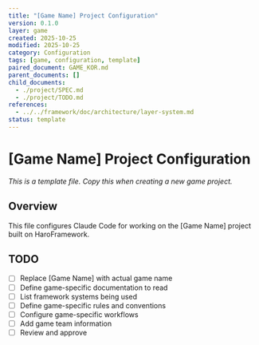 ```yaml
---
title: "[Game Name] Project Configuration"
version: 0.1.0
layer: game
created: 2025-10-25
modified: 2025-10-25
category: Configuration
tags: [game, configuration, template]
paired_document: GAME_KOR.md
parent_documents: []
child_documents:
  - ./project/SPEC.md
  - ./project/TODO.md
references:
  - ../../framework/doc/architecture/layer-system.md
status: template
---
```


# [Game Name] Project Configuration

_This is a template file. Copy this when creating a new game project._

## Overview

This file configures Claude Code for working on the [Game Name] project built on HaroFramework.

## TODO
- [ ] Replace [Game Name] with actual game name
- [ ] Define game-specific documentation to read
- [ ] List framework systems being used
- [ ] Define game-specific rules and conventions
- [ ] Configure game-specific workflows
- [ ] Add game team information
- [ ] Review and approve
